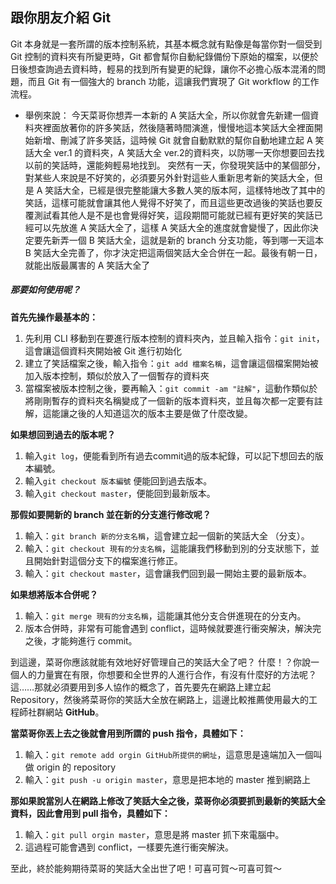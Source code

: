 ## 跟你朋友介紹 Git
Git 本身就是一套所謂的版本控制系統，其基本概念就有點像是每當你對一個受到 Git 控制的資料夾有所變更時，Git 都會幫你自動紀錄備份下原始的檔案，以便於日後想查詢過去資料時，輕易的找到所有變更的紀錄，讓你不必擔心版本混淆的問題，而且 Git 有一個強大的 branch 功能，這讓我們實現了 Git workflow 的工作流程。

+ 舉例來說：
今天菜哥你想弄一本新的 A 笑話大全，所以你就會先新建一個資料夾裡面放著你的許多笑話，然後隨著時間演進，慢慢地這本笑話大全裡面開始新增、刪減了許多笑話，這時候 Git 就會自動默默的幫你自動地建立起 A 笑話大全 ver.1 的資料夾，A 笑話大全 ver.2的資料夾，以防哪一天你想要回去找以前的笑話時，還能夠輕易地找到。
突然有一天，你發現笑話中的某個部分，對某些人來說是不好笑的，必須要另外針對這些人重新思考新的笑話大全，但是 A 笑話大全，已經是很完整能讓大多數人笑的版本阿，這樣特地改了其中的笑話，這樣可能就會讓其他人覺得不好笑了，而且這些更改過後的笑話也要反覆測試看其他人是不是也會覺得好笑，這段期間可能就已經有更好笑的笑話已經可以先放進 A 笑話大全了，這樣 A 笑話大全的進度就會變慢了，因此你決定要先新弄一個 B 笑話大全，這就是新的 branch 分支功能，等到哪一天這本 B 笑話大全完善了，你才決定把這兩個笑話大全合併在一起。最後有朝一日，就能出版最厲害的 A 笑話大全了

##### 那要如何使用呢？

**首先先操作最基本的：**
1. 先利用 CLI 移動到在要進行版本控制的資料夾內，並且輸入指令：`git init`，這會讓這個資料夾開始被 Git 進行初始化
2. 建立了笑話檔案之後，輸入指令：`git add 檔案名稱`，這會讓這個檔案開始被加入版本控制，類似於放入了一個暫存的資料夾
3. 當檔案被版本控制之後，要再輸入：`git commit -am "註解"`，這動作類似於將剛剛暫存的資料夾名稱變成了一個新的版本資料夾，並且每次都一定要有註解，這能讓之後的人知道這次的版本主要是做了什麼改變。

**如果想回到過去的版本呢？**
1. 輸入`git log`，便能看到所有過去commit過的版本紀錄，可以記下想回去的版本編號。
2. 輸入`git checkout 版本編號` 便能回到過去版本。
3. 輸入`git checkout master`，便能回到最新版本。

**那假如要開新的 branch 並在新的分支進行修改呢？**
1. 輸入：`git branch 新的分支名稱`，這會建立起一個新的笑話大全 （分支）。
2. 輸入：`git checkout 現有的分支名稱`，這能讓我們移動到別的分支狀態下，並且開始針對這個分支下的檔案進行修正。
3. 輸入：`git checkout master`，這會讓我們回到最一開始主要的最新版本。

**如果想將版本合併呢？**
1. 輸入：`git merge 現有的分支名稱`，這能讓其他分支合併進現在的分支內。
2. 版本合併時，非常有可能會遇到 conflict，這時候就要進行衝突解決，解決完之後，才能夠進行 commit。

到這邊，菜哥你應該就能有效地好好管理自己的笑話大全了吧？
什麼！？你說一個人的力量實在有限，你想要和全世界的人進行合作，有沒有什麼好的方法呢？
這……那就必須要用到多人協作的概念了，首先要先在網路上建立起 Repository，然後將菜哥你的笑話大全放在網路上，這邊比較推薦使用最大的工程師社群網站 **GitHub**。

**當菜哥你丟上去之後就會用到所謂的 push 指令，具體如下：**
1. 輸入：`git remote add orgin GitHub所提供的網址`，這意思是遠端加入一個叫做 origin 的 repository
2. 輸入：`git push -u origin master`，意思是把本地的 master 推到網路上

**那如果說當別人在網路上修改了笑話大全之後，菜哥你必須要抓到最新的笑話大全資料，因此會用到 pull 指令，具體如下：**
1. 輸入：`git pull orgin master`，意思是將 master 抓下來電腦中。
2. 這過程可能會遇到 conflict，一樣要先進行衝突解決。

至此，終於能夠期待菜哥的笑話大全出世了吧！可喜可賀～可喜可賀～